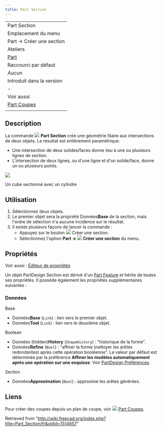 ```yaml
---
title: Part Section
---
```

|  |
| --- |
| Part Section |
| Emplacement du menu |
| Part → Créer une section |
| Ateliers |
| [Part](/Part_Workbench/fr "Part Workbench/fr") |
| Raccourci par défaut |
| *Aucun* |
| Introduit dans la version |
| - |
| Voir aussi |
| [Part Coupes](/Part_CrossSections/fr "Part CrossSections/fr") |
|  |

## Description

La commande [![](/images/Part_Section.svg)](//fr "/fr ") **Part Section** crée une géométrie filaire aux intersections de deux objets. Le résultat est entièrement paramétrique.

* Une intersection de deux solides/faces donne lieu à une ou plusieurs lignes de section.
* L'intersection de deux lignes, ou d'une ligne et d'un solide/face, donne un ou plusieurs points.

![](/images/PartSection1_it.png)

Un cube sectionné avec un cylindre

## Utilisation

1. Sélectionnez deux objets.
2. Le premier objet sera la propriété Données**Base** de la section, mais l'ordre de sélection n'a aucune incidence sur le résultat.
3. Il existe plusieurs façons de lancer la commande :
   * Appuyez sur le bouton ![](/images/f/f7/Part_Section.svg) Créer une section.
   * Sélectionnez l'option **Part → [![](/images/f/f7/Part_Section.svg)](//fr "/fr") Créer une section** du menu.

## Propriétés

Voir aussi : [Éditeur de propriétés](/Property_editor/fr "Property editor/fr")

Un objet PartDesign Section est dérivé d'un [Part Feature](/Part_Feature/fr "Part Feature/fr") et hérite de toutes ses propriétés. Il possède également les propriétés supplémentaires suivantes :

### Données

Base

* Données**Base** (`Link`) : lien vers le premier objet.
* Données**Tool** (`Link`) : lien vers le deuxième objet.

Boolean

* Données (hidden)**History** (`ShapeHistory`) : "historique de la forme".
* Données**Refine** (`Bool`) : "affiner la forme (nettoyer les arêtes redondantes) après cette opération booléenne". La valeur par défaut est déterminée par la préférence **Affiner les modèles automatiquement après une opération sur une esquisse**. Voir [PartDesign Préférences](/PartDesign_Preferences/fr#G.C3.A9n.C3.A9ral "PartDesign Preferences/fr").

Section

* Données**Approximation** (`Bool`) : approxime les arêtes générées.

## Liens

Pour créer des coupes depuis un plan de coupe, voir ![](/images/Part_CrossSections.svg) [Part Coupes](/Part_CrossSections/fr "Part CrossSections/fr").

Retrieved from "<http://wiki.freecad.org/index.php?title=Part_Section/fr&oldid=1514657>"